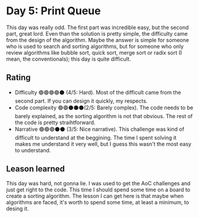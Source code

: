 # Day 5: Print Queue

This day was really odd. The first part was incredible easy, but the second part, great lord. Even than the solution is pretty simple, the difficulty came from the design of the algorithm. Maybe the answer is simple for someone who is used to search and sorting algorithms, but for someone who only review algorithms like bubble sort, quick sort, merge sort or radix sort (I mean, the conventionals); this day is quite difficult.

## Rating
- Difficulty 🟢🟢🟢🟢⚫️ (4/5: Hard). Most of the difficult came from the second part. If you can design it quickly, my respects.
- Code complexity 🟢🟢⚫️⚫️⚫️(2/5: Barely complex). The code needs to be barely explained, as the sorting algorithm is not that obvious. The rest of the code is pretty straihtforward.
- Narrative 🟢🟢🟢⚫️⚫️ (3/5: Nice narrative). This challenge was kind of difficult to understand at the beggining. The time I spent solving it makes me understand it very well, but I guess this wasn't the most easy to understand.

## Leason learned
This day was hard, not gonna lie. I was used to get the AoC challenges and just get right to the code. This time I should spend some time on a board to create a sorting algorithm. The lesson I can get here is that maybe when algorithms are faced, it's worth to spend some time, at least a minimum, to desing it.